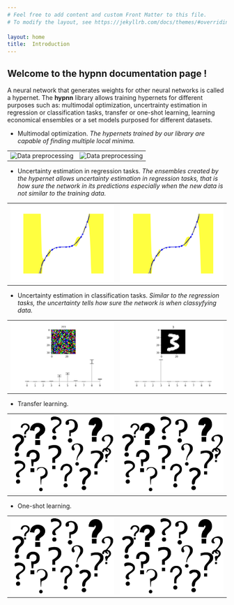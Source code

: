 ```yaml
---
# Feel free to add content and custom Front Matter to this file.
# To modify the layout, see https://jekyllrb.com/docs/themes/#overriding-theme-defaults

layout: home
title:  Introduction
---
```


##  Welcome to the **hypnn** documentation page !

A neural network that generates weights for other neural networks is called a hypernet. The **hypnn** library allows training hypernets for different purposes such as: 
multimodal optimization, uncertrainty estimation in regression or classification tasks, transfer or one-shot learning, learning economical ensembles or a set models purposed for different datasets.


* Multimodal optimization. *The hypernets trained by our library are capable of finding multiple local minima.*



<p align="center">
 <table style="width:100%">
  <tr>
    <td><img alt="Data preprocessing" title="Data preprocessing" src="/assets/1.gif" width="650"></td>
    <td><img alt="Data preprocessing" title="Data preprocessing" src="/assets/3.gif" width="650"></td>
  </tr>
</table>
</p>




* Uncertainty estimation in regression tasks. *The ensembles created by the hypernet allows uncertainty estimation in regression tasks, 
that is how sure the network in its predictions especially when the new data is not similar to the training data.*


<p align="center">
 <table style="width:100%">
  <tr>
    <td><img alt="Data preprocessing" title="Data preprocessing" src="/assets/regression.png" width="width:100%"></td>
    <td><img alt="Data preprocessing" title="Data preprocessing" src="/assets/regression.png" width="width:100%"></td>
  </tr>
</table>
</p>


* Uncertainty estimation in classification tasks. *Similar to the regression tasks, the uncertainty tells how sure the network is when classyfying data.*


<p align="center">
 <table style="width:100%">
  <tr>
    <td><img alt="Data preprocessing" title="Data preprocessing" src="/assets/Figure_1.png" width="width:100%"></td>
    <td><img alt="Data preprocessing" title="Data preprocessing" src="/assets/Figure_2.png" width="width:100%"></td>
  </tr>
</table>
</p>


* Transfer learning.

<p align="center">
 <table style="width:100%">
  <tr>
    <td><img alt="Data preprocessing" title="Data preprocessing" src="/assets/blank.png" width="width:100%"></td>
    <td><img alt="Data preprocessing" title="Data preprocessing" src="/assets/blank.png" width="width:100%"></td>
  </tr>
</table>
</p>


* One-shot learning.


<p align="center">
 <table style="width:100%">
  <tr>
    <td><img alt="Data preprocessing" title="Data preprocessing" src="/assets/blank.png" width="width:100%"></td>
    <td><img alt="Data preprocessing" title="Data preprocessing" src="/assets/blank.png" width="width:100%"></td>
  </tr>
</table>
</p>






